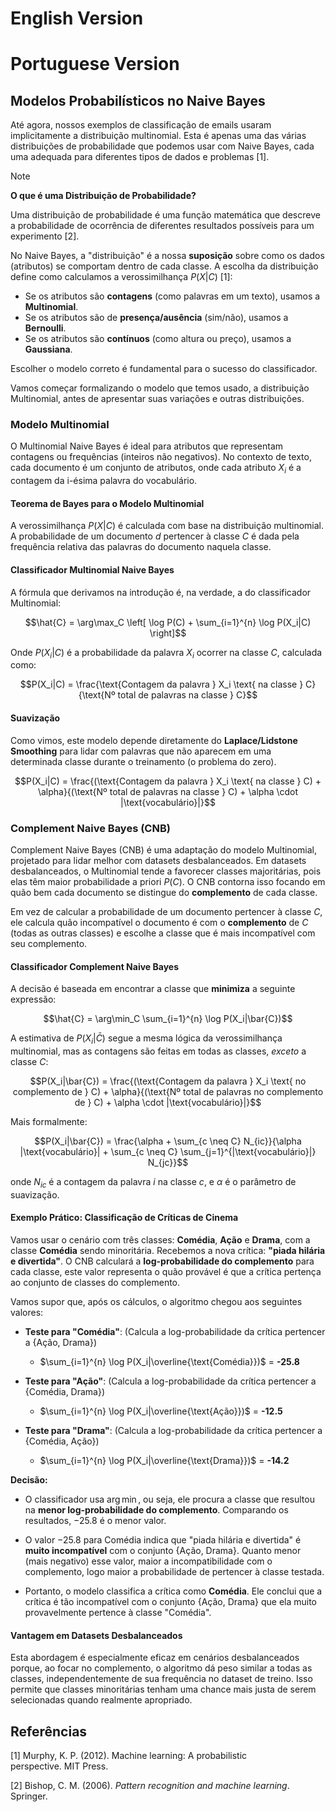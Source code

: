 # English Version

# Portuguese Version

## **Modelos Probabilísticos no Naive Bayes**

Até agora, nossos exemplos de classificação de emails usaram implicitamente a distribuição multinomial. Esta é apenas uma das várias distribuições de probabilidade que podemos usar com Naive Bayes, cada uma adequada para diferentes tipos de dados e problemas [1].

> [!NOTE]
> **O que é uma Distribuição de Probabilidade?**
> 
> Uma distribuição de probabilidade é uma função matemática que descreve a probabilidade de ocorrência de diferentes resultados possíveis para um experimento [2].
>
> No Naive Bayes, a "distribuição" é a nossa **suposição** sobre como os dados (atributos) se comportam dentro de cada classe. A escolha da distribuição define como calculamos a verossimilhança $P(X|C)$ [1]:
> - Se os atributos são **contagens** (como palavras em um texto), usamos a **Multinomial**.
> - Se os atributos são de **presença/ausência** (sim/não), usamos a **Bernoulli**.
> - Se os atributos são **contínuos** (como altura ou preço), usamos a **Gaussiana**.
>
> Escolher o modelo correto é fundamental para o sucesso do classificador.

Vamos começar formalizando o modelo que temos usado, a distribuição Multinomial, antes de apresentar suas variações e outras distribuições.

### Modelo Multinomial

O Multinomial Naive Bayes é ideal para atributos que representam contagens ou frequências (inteiros não negativos). No contexto de texto, cada documento é um conjunto de atributos, onde cada atributo $X_i$ é a contagem da i-ésima palavra do vocabulário.

#### Teorema de Bayes para o Modelo Multinomial
A verossimilhança $P(X|C)$ é calculada com base na distribuição multinomial. A probabilidade de um documento $d$ pertencer à classe $C$ é dada pela frequência relativa das palavras do documento naquela classe.

#### Classificador Multinomial Naive Bayes
A fórmula que derivamos na introdução é, na verdade, a do classificador Multinomial:

$$\hat{C} = \arg\max_C \left[ \log P(C) + \sum_{i=1}^{n} \log P(X_i|C) \right]$$

Onde $P(X_i|C)$ é a probabilidade da palavra $X_i$ ocorrer na classe $C$, calculada como:

$$P(X_i|C) = \frac{\text{Contagem da palavra } X_i \text{ na classe } C}{\text{Nº total de palavras na classe } C}$$

#### Suavização
Como vimos, este modelo depende diretamente do **Laplace/Lidstone Smoothing** para lidar com palavras que não aparecem em uma determinada classe durante o treinamento (o problema do zero).

$$P(X_i|C) = \frac{(\text{Contagem da palavra } X_i \text{ na classe } C) + \alpha}{(\text{Nº total de palavras na classe } C) + \alpha \cdot |\text{vocabulário}|}$$

### Complement Naive Bayes (CNB)

Complement Naive Bayes (CNB) é uma adaptação do modelo Multinomial, projetado para lidar melhor com datasets desbalanceados. Em datasets desbalanceados, o Multinomial tende a favorecer classes majoritárias, pois elas têm maior probabilidade a priori $P(C)$. O CNB contorna isso focando em quão bem cada documento se distingue do **complemento** de cada classe.

Em vez de calcular a probabilidade de um documento pertencer à classe $C$, ele calcula quão incompatível o documento é com o **complemento** de $C$ (todas as outras classes) e escolhe a classe que é mais incompatível com seu complemento.

#### Classificador Complement Naive Bayes

A decisão é baseada em encontrar a classe que **minimiza** a seguinte expressão:

$$\hat{C} = \arg\min_C \sum_{i=1}^{n} \log P(X_i|\bar{C})$$

A estimativa de $P(X_i|\bar{C})$ segue a mesma lógica da verossimilhança multinomial, mas as contagens são feitas em todas as classes, *exceto* a classe $C$:

$$P(X_i|\bar{C}) = \frac{(\text{Contagem da palavra } X_i \text{ no complemento de } C) + \alpha}{(\text{Nº total de palavras no complemento de } C) + \alpha \cdot |\text{vocabulário}|}$$

Mais formalmente:

$$P(X_i|\bar{C}) = \frac{\alpha + \sum_{c \neq C} N_{ic}}{\alpha |\text{vocabulário}| + \sum_{c \neq C} \sum_{j=1}^{|\text{vocabulário}|} N_{jc}}$$

onde $N_{ic}$ é a contagem da palavra $i$ na classe $c$, e $\alpha$ é o parâmetro de suavização.

#### Exemplo Prático: Classificação de Críticas de Cinema

Vamos usar o cenário com três classes: **Comédia**, **Ação** e **Drama**, com a classe **Comédia** sendo minoritária. Recebemos a nova crítica: **"piada hilária e divertida"**. O CNB calculará a **log-probabilidade do complemento** para cada classe, este valor representa o quão provável é que a crítica pertença ao conjunto de classes do complemento.

Vamos supor que, após os cálculos, o algoritmo chegou aos seguintes valores:

* **Teste para "Comédia"**: (Calcula a log-probabilidade da crítica pertencer a {Ação, Drama})
    * $\sum_{i=1}^{n} \log P(X_i|\overline{\text{Comédia}})$ = **-25.8**

* **Teste para "Ação"**: (Calcula a log-probabilidade da crítica pertencer a {Comédia, Drama})
    * $\sum_{i=1}^{n} \log P(X_i|\overline{\text{Ação}})$ = **-12.5**

* **Teste para "Drama"**: (Calcula a log-probabilidade da crítica pertencer a {Comédia, Ação})
    * $\sum_{i=1}^{n} \log P(X_i|\overline{\text{Drama}})$ = **-14.2**

**Decisão:**

- O classificador usa $\arg\min$, ou seja, ele procura a classe que resultou na **menor log-probabilidade do complemento**. Comparando os resultados, $-25.8$ é o menor valor.

- O valor $-25.8$ para Comédia indica que "piada hilária e divertida" é **muito incompatível** com o conjunto {Ação, Drama}. Quanto menor (mais negativo) esse valor, maior a incompatibilidade com o complemento, logo maior a probabilidade de pertencer à classe testada.

- Portanto, o modelo classifica a crítica como **Comédia**. Ele conclui que a crítica é tão incompatível com o conjunto {Ação, Drama} que ela muito provavelmente pertence à classe "Comédia".

#### Vantagem em Datasets Desbalanceados

Esta abordagem é especialmente eficaz em cenários desbalanceados porque, ao focar no complemento, o algoritmo dá peso similar a todas as classes, independentemente de sua frequência no dataset de treino. Isso permite que classes minoritárias tenham uma chance mais justa de serem selecionadas quando realmente apropriado.

## Referências

[1] Murphy, K. P. (2012). Machine learning: A probabilistic perspective. MIT Press.

[2] Bishop, C. M. (2006). *Pattern recognition and machine learning*. Springer.
